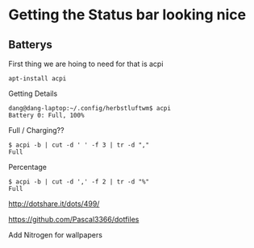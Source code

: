 # Getting the Status bar looking nice

## Batterys

First thing we are hoing to need for that is acpi

~~~
apt-install acpi
~~~

Getting Details 

~~~ 
dang@dang-laptop:~/.config/herbstluftwm$ acpi
Battery 0: Full, 100%
~~~

Full / Charging??

~~~
$ acpi -b | cut -d ' ' -f 3 | tr -d ","
Full
~~~

Percentage
~~~
$ acpi -b | cut -d ',' -f 2 | tr -d "%"
Full
~~~


http://dotshare.it/dots/499/


https://github.com/Pascal3366/dotfiles


Add Nitrogen for wallpapers
